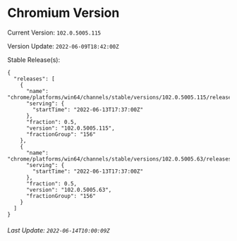 # Chromium Version

Current Version: `102.0.5005.115`

Version Update: `2022-06-09T18:42:00Z`

Stable Release(s):
```
{
  "releases": [
    {
      "name": "chrome/platforms/win64/channels/stable/versions/102.0.5005.115/releases/1655141820",
      "serving": {
        "startTime": "2022-06-13T17:37:00Z"
      },
      "fraction": 0.5,
      "version": "102.0.5005.115",
      "fractionGroup": "156"
    },
    {
      "name": "chrome/platforms/win64/channels/stable/versions/102.0.5005.63/releases/1655141820",
      "serving": {
        "startTime": "2022-06-13T17:37:00Z"
      },
      "fraction": 0.5,
      "version": "102.0.5005.63",
      "fractionGroup": "156"
    }
  ]
}
```

###### Last Update: `2022-06-14T10:00:09Z`
